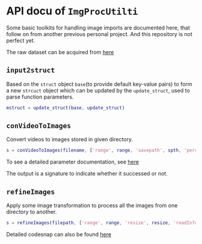 # API docu of `ImgProcUtilti`

Some basic toolkits for handling image imports are documented here, that follow on from another previous personal project. And this repository is not perfect yet.

The raw dataset can be acquired from [here](https://www.jianguoyun.com/p/DSKfIakQxu2wCxiWqfUEIAA)

## `input2struct`

Based on the `struct` object `base`(to provide default key-value pairs) to form a new `strcuct` object which can be updated by the `update_struct`,  used to parse function parameters.

```matlab
mstruct = update_struct(base, update_struct)
```



## `conVideoToImages`

Convert videos to images stored in given directory.

```matlab
s = conVideoToImages(filename, ['range', range, 'savepath', spth, 'percent', percent, 'resize', resize, 'ext', ext, 'fmt', fmt])
```

To see a detailed parameter documentation, see [here](https://github.com/PACRian/DLT-VO-uti/blob/main/ImgProcUtilti/conVideoToImages.m)

The output is a signature to indicate whether it successed or not.



## `refineImages`

Apply some image transformation to process all the images from one directory to another.

```matlab
s = refineImages(filepath, ['range', range, 'resize', resize, 'readInfo', readInfo,'IncludeSubfolder', IncludeSubfoler, 'savepath', spth, 'percent', percent,  'ext', ext, 'fmt', fmt])
```

Detailed codesnap can also be found [here](https://github.com/PACRian/DLT-VO-uti/blob/main/ImgProcUtilti/refineImages.m)

